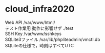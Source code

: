 # cloud_infra2020
Web API /var/www/html/  
テスト作業用 動作に影響せず ./test  
SSH Key /var/www/sshkeys  
SQLite3ファイル /var/lib/phpliteadmin/vmctl.db  
SQLiteの仕様で，時刻はすべてUTC
